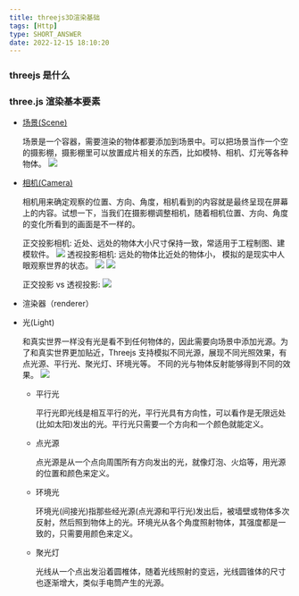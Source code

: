 ```yaml
---
title: threejs3D渲染基础
tags: [Http]
type: SHORT_ANSWER
date: 2022-12-15 18:10:20
---
```


### threejs 是什么

### three.js 渲染基本要素

- [场景(Scene)](https://threejs.org/docs/#api/zh/scenes/Scene)

  场景是一个容器，需要渲染的物体都要添加到场景中。可以把场景当作一个空的摄影棚，摄影棚里可以放置成片相关的东西，比如模特、相机、灯光等各种物体。
  ![](http://blog-bed.oss-cn-beijing.aliyuncs.com/80.%E5%AE%9E%E7%8E%B0dicom-viewer/scene.png)

- [相机(Camera)](https://threejs.org/docs/?q=came#api/zh/cameras/Camera)

  相机用来确定观察的位置、方向、角度，相机看到的内容就是最终呈现在屏幕上的内容。试想一下，当我们在摄影棚调整相机，随着相机位置、方向、角度的变化所看到的画面是不一样的。

  正交投影相机:
  近处、远处的物体大小尺寸保持一致，常适用于工程制图、建模软件。
  ![](http://blog-bed.oss-cn-beijing.aliyuncs.com/80.%E5%AE%9E%E7%8E%B0dicom-viewer/orthographic-projection.png)
  透视投影相机:
  远处的物体比近处的物体小， 模拟的是现实中人眼观察世界的状态。
  ![](http://blog-bed.oss-cn-beijing.aliyuncs.com/80.%E5%AE%9E%E7%8E%B0dicom-viewer/perspective-road.png)
  ![](http://blog-bed.oss-cn-beijing.aliyuncs.com/80.%E5%AE%9E%E7%8E%B0dicom-viewer/perspective-projection.png)

  正交投影 vs 透视投影:
  ![](http://blog-bed.oss-cn-beijing.aliyuncs.com/80.%E5%AE%9E%E7%8E%B0dicom-viewer/per-vs-orth.png)

- 渲染器（renderer）

- 光(Light)

  和真实世界一样没有光是看不到任何物体的，因此需要向场景中添加光源。为了和真实世界更加贴近，Threejs 支持模拟不同光源，展现不同光照效果，有点光源、平行光、聚光灯、环境光等。 不同的光与物体反射能够得到不同的效果。
  ![](http://blog-bed.oss-cn-beijing.aliyuncs.com/80.%E5%AE%9E%E7%8E%B0dicom-viewer/light.png)

  - 平行光

    平行光即光线是相互平行的光，平行光具有方向性，可以看作是无限远处(比如太阳)发出的光。平行光只需要一个方向和一个颜色就能定义。

  - 点光源

    点光源是从一个点向周围所有方向发出的光，就像灯泡、火焰等，用光源的位置和颜色来定义。

  - 环境光

    环境光(间接光)指那些经光源(点光源和平行光)发出后，被墙壁或物体多次反射，然后照到物体上的光。环境光从各个角度照射物体，其强度都是一致的，只需要用颜色来定义。

  - 聚光灯

    光线从一个点出发沿着圆椎体，随着光线照射的变远，光线圆锥体的尺寸也逐渐增大，类似手电筒产生的光源。
